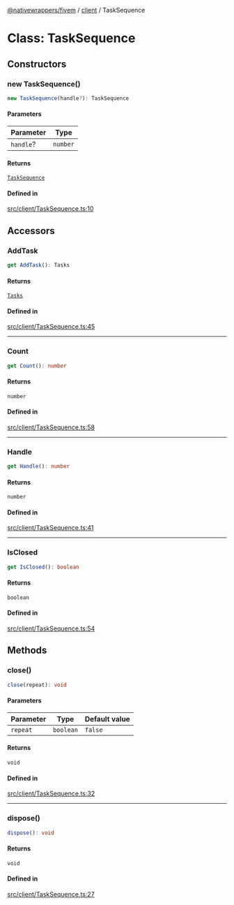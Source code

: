 [@nativewrappers/fivem](../../README.md) / [client](../README.md) / TaskSequence

# Class: TaskSequence

## Constructors

### new TaskSequence()

```ts
new TaskSequence(handle?): TaskSequence
```

#### Parameters

| Parameter | Type |
| ------ | ------ |
| `handle`? | `number` |

#### Returns

[`TaskSequence`](TaskSequence.md)

#### Defined in

[src/client/TaskSequence.ts:10](https://github.com/nativewrappers/fivem/blob/23974f37709c3a4a6a2e52877548e496df556c3f/src/client/TaskSequence.ts#L10)

## Accessors

### AddTask

```ts
get AddTask(): Tasks
```

#### Returns

[`Tasks`](Tasks.md)

#### Defined in

[src/client/TaskSequence.ts:45](https://github.com/nativewrappers/fivem/blob/23974f37709c3a4a6a2e52877548e496df556c3f/src/client/TaskSequence.ts#L45)

***

### Count

```ts
get Count(): number
```

#### Returns

`number`

#### Defined in

[src/client/TaskSequence.ts:58](https://github.com/nativewrappers/fivem/blob/23974f37709c3a4a6a2e52877548e496df556c3f/src/client/TaskSequence.ts#L58)

***

### Handle

```ts
get Handle(): number
```

#### Returns

`number`

#### Defined in

[src/client/TaskSequence.ts:41](https://github.com/nativewrappers/fivem/blob/23974f37709c3a4a6a2e52877548e496df556c3f/src/client/TaskSequence.ts#L41)

***

### IsClosed

```ts
get IsClosed(): boolean
```

#### Returns

`boolean`

#### Defined in

[src/client/TaskSequence.ts:54](https://github.com/nativewrappers/fivem/blob/23974f37709c3a4a6a2e52877548e496df556c3f/src/client/TaskSequence.ts#L54)

## Methods

### close()

```ts
close(repeat): void
```

#### Parameters

| Parameter | Type | Default value |
| ------ | ------ | ------ |
| `repeat` | `boolean` | `false` |

#### Returns

`void`

#### Defined in

[src/client/TaskSequence.ts:32](https://github.com/nativewrappers/fivem/blob/23974f37709c3a4a6a2e52877548e496df556c3f/src/client/TaskSequence.ts#L32)

***

### dispose()

```ts
dispose(): void
```

#### Returns

`void`

#### Defined in

[src/client/TaskSequence.ts:27](https://github.com/nativewrappers/fivem/blob/23974f37709c3a4a6a2e52877548e496df556c3f/src/client/TaskSequence.ts#L27)
